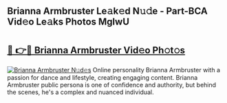 ## Brianna Armbruster Le𝚊k𝚎d N𝚞𝚍e - Part-BCA Vid𝚎o Le𝚊ks Photos MglwU

# <h2><a href="http://fbdjhvs.evod.top/?m=Brianna+Armbruster">🔗 👉🔴 Brianna Armbruster Vid𝚎o Ph𝚘t𝚘s</a></h2>

[![Brianna Armbruster N𝚞d𝚎s](https://i.imgur.com/8V9OHl7.gif)](http://fbdjhvs.evod.top/?m=Brianna+Armbruster)
Online personality Brianna Armbruster with a passion for dance and lifestyle, creating engaging content. Brianna Armbruster public persona is one of confidence and authority, but behind the scenes, he's a complex and nuanced individual. 
